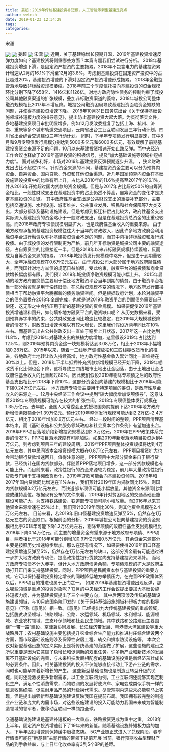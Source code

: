 ```yaml
---
title: 姜超：2019年传统基建投资补短板，人工智能等新型基建是亮点
author: wetech
date: 2019-01-23 12:34:29
tags: 
categories: 
---
```

宋潇
<!-- more -->
<img align="center" border="0" src="https://imgcdn.yicai.com/uppics/images/2019/01/8cbd3c3c243ae527352249976e9f2106.jpg" />
<img align="center" border="0" src="https://imgcdn.yicai.com/uppics/images/2019/01/561571a2000ff99eb2a0ac6644f9ad4f.jpg" />
姜超
<img align="center" border="0" src="https://imgcdn.yicai.com/uppics/images/2019/01/3ab18c5e37213c61ebbfcd5733b8d07b.jpg" />
宋潇
<img align="center" border="0" src="https://imgcdn.yicai.com/uppics/images/2019/01/1d4d17be0441fb32625001d3eff19428.jpg" />
近期，关于基建稳增长预期升温，2019年基建投资增速反弹力度如何？基建投资将侧重哪些方面？本篇专题我们尝试进行分析。
2018年基建投资增速下滑，是固定资产投资的主要拖累。2018年不包含电力的基建投资累计增速从2月的16.1%下滑至12月的3.8%。考虑到基建投资在固定资产投资中的占比超过20%，基建投资增速的下滑对固定资产投资增速形成拖累。
2018年金融监管落地导致非标融资规模萎缩。2018年前三个季度信托投向基建投资的资金规模环比分别下降了658亿、1416亿和1126亿。对地方政府隐性债务的控制约束了城投公司其他融资渠道的扩张规模，叠加非标融资渠道的萎缩，2018年城投公司整体融资规模相比2017年不增反降。城投公司融资困局导致基建投资面临资金短缺的问题，并使得基建投资增速下降。
2018年10月31日国务院出台《关于保持基础设施领域补短板力度的指导意见》，提出防止基建投资大起大落。为贯彻落实文件，多地基建投资项目审批明显增多，例如12月发改委批复了包括上海、杭州、济南、重庆等多个城市轨道交通项目，云南省出台工业互联网发展三年行动计划，四川省出台综合交通建设三年行动计划。
同时，下半年专项债发行明显提速，其中8月和9月专项债发行规模分别达到5000多亿元和6000多亿元，有效缓解了前期基建投资资金来源不足的问题，10月以来基建投资增速开始止跌反弹。而中央经济工作会议也释放了2019年基建投资的积极信号，提及“加大基础设施等领域补短板力度”。
面对诸多利好，市场对2019年基建投资反弹预期逐步升温，
，狭义财政支出占比不超过20%。针对资金来源的不同，基建投资资金主要可以分为预算内资金、自筹资金、国内贷款、外资和其他资金渠道。近几年国家预算内资金在基础设施建设投资中的比重有所上升，占比从2010年的11.6%提高至2017年的16.1%，并从2016年开始超过国内贷款的资金规模。但是与2017年占比超过50%的自筹资金相比，一般性财政支出在基建投资中的占比仍然不算高，自筹资金的变化才是决定基建投资的关键。
其中政府性基金支出是公共财政支出的重要补充部分，主要包括交通设施、水利设施、城市维护、公共事业发展、移民和社会保障等7大类支出，大部分都涉及基础设施建设，但是考虑到拆迁补偿占比较大，政府性基金支出实际流入基建投资的资金略小于一般财政支出，但是在基建投资总资金的比重也较高。而2018年政府专项债规模明显扩大，也是政府性基金收入的重要来源。
由于地方政府承担的基建投资规模往往大于当年的财政收入，因此许多地方政府会利用融资平台进行融资以弥补基建投资资金不足的问题，而其中包括非标融资和发行城投债。由于城投债的发行限制更为严格，前几年非标融资是城投公司主要的融资途径，占自筹资金的比重接近一半。但是2018年以来非标融资规模持续萎缩，反而成为自筹资金来源的拖累。
2018年城投债发行规模稳中略升，但是由于到期量较大，全年净融资规模在0.6万亿元左右。由于城投公司大部分属于地方政府隐性债务，而我国针对地方举债的规范日益加强，受此约束，融资平台的城投债和商业贷款增长幅度都有限，我们预计2019年城投债净融资规模可能小幅上升。
2015年启动的地方政府置换债主要用于偿还地方融资平台当年到期的债务。由于融资平台相当一部分融资就是用于偿还旧债，在总融资规模不变的情况下，地方政府发行置换债相当于帮助融资平台腾挪新的债务融资空间。但是根据政府计划，本轮对融资平台的债务置换在2018年全部完成，也就是说2019年融资平台的到期债务需要自己偿还，这无形之中会挤压用于新的基建投资的资金规模。
如果要促使2019年基建投资增速温和回升，如何填补地方融资平台的融资缺口呢？
从历史数据来看，受到预算赤字率的约束，公共财政支出同比增速比较稳定，在2019年大规模减税降费的情况下，财政支出增速也难以有较大增长，这里我们假设近两年同比在10%左右。而基建支出占公共财政支出一直处于稳步上升状态，2017年这一占比达到11.8%，考虑到2019年对基建支出的扶植力度增加，这里假设2019年占比达到12.5%，则2019年预算内资金这一块规模将达到3.08万亿，相比于2018年小幅增加0.28万亿。
2015年以来，随着一二线地产调控放松和三四线棚改货币化的推进，各地政府土地转让收入持续高增，地方政府性基金收入累计同比一直维持在30%以上。但是，2018年下半年抵押补充贷款新增规模已经开始下降，2019年棚改货币化比例也会下降，这将导致三四线城市土地出让金回落，由于土地出让金占政府性基金收入的比重超过80%，因此我们假设2019年剔除专项债之后的政府性基金支出相比于2018年下降10%，这部分资金投向基建的规模相比于2018年可能下降0.24万亿元左右。
地方政府专项债主要用于特定项目的筹资，是政府性基金收入的来源之一。12月中央经济工作会议中提到“较大幅度增加专项债券”，这意味着2019年专项债规模可能存在较大的扩张空间。2018年专项债整体发行规模在1.35万亿元。去年底，全国人大常委会正式授权国务院提前下达2019年地方政府新增债务限额合计1.39万亿元。预计2019年整体发行规模可能达到2.2万亿~2.4万亿元，相比于2018年增加0.9万亿元左右。
经过一段时间的整顿，PPP项目清理基本结束，而《基础设施和公共服务领域政府和社会资本合作条例》有望加速出台。2018年PPP项目落地阶段新增投资规模达到2.3万亿元，2019年在PPP政策体系完善的情况下，PPP项目落地速度有可能加快，如果2019年新增落地项目投资达到4万亿元，则考虑到项目三年的建设周期，2019年PPP项目整体投资规模将达到4万亿元左右，其中民间资本金投资规模大概在0.8万亿元左右。
PPP项目投资扩大也会带动银行贷款增速回升。值得注意的是，PPP项目中大部分资金来自于银行贷款，已经统计在国内贷款部分。伴随着PPP落地项目增多，这一部分贷款规模也有可能上升。而目前来看，政策性银行的资金来源较为稳定，前几年大量政策性银行贷款专门用于支持棚改货币化，2019年贷款可能会向基建投资倾斜。2016年和2017年国内贷款同比增速在11%左右，我们预计2019年国内贷款同比15%，则国内贷款规模3.2万亿元左右。
而铁道部专项债可能小幅放量，其他资金来源同比增速或维持高位。根据现有公布的文件来看，2019年针对贫困地区的交通基础设施建设可能扩大，为支持铁路建设，铁道部专项债可能小幅放量。而2016年以来其他资金来源增速在25%以上，我们预计2019年同比30%，则其他资金规模在2.4万亿元左右。
目前来看，若2019年旧口径基建投资增速反弹至5%，仍然存在1万亿元左右的资金缺口。根据前面的分析，2019年城投公司投向基建投资的资金规模相比于2018年可能下降1.2万亿元左右，剔除专项债的政府性基金支出规模相比2018年下降0.14万亿元。而主要的增量资金有望来源于地方政府专项债、PPP项目，两者相比于2018年可能分别增加0.9万亿元和0.5万亿元，其余资金来源部分主要是按照历史增速稳步增加。那么在现有情况下，如果要使得2019年旧口径基建投资增速反弹至5%，仍然存在1万亿元左右的缺口，这部分资金最有可能通过进一步扩大地方政府专项债、提高政策性银行贷款定向支持基建投资来填补。
而地方政府专项债不计入赤字，但计入地方政府债务余额，专项债规模的扩大是政府主动打开正门来支持基建投资。同时，PPP项目是民间资本参与基建投资的重要方式，它可以保持基建投资稳定增长的同时降低地方举债压力，在完善PPP政策体系以后，PPP项目的推进也属于正门之一。
如果2019年基建投资增速出现反弹，那么哪些领域是重点的投资对象呢？12月的中央经济工作会议提出要加大基础设施补短板力度，并为基建投资提出了三个主要方向，
其中后两项涉及传统的基础设施建设领域，与10月底国务院印发的《关于保持基础设施领域补短板力度的指导意见》（下称《意见》）相一致。《意见》已经提出九大传统基建投资的重点领域，包括脱贫攻坚领域、铁路领域、公路、水运领域、机场领域、水利领域、能源领域、农业农村领域、生态环保领域和社会民生领域。其中铁路和公路建设主要围绕“一带一路”建设、京津冀协同发展、长江经济带发展、粤港澳大湾区建设等重大战略展开；农村基础设施主要包括提升农业综合生产能力和推进村庄综合建设两个方面，而市政基础设施则涉及保障性安居工程、轨交和排水防涝设施等。
本次会议对新型基础设施的定义实际上是将传统基建的范围做了扩展，这些设施的建设之所以重要是因为它兼顾了稳增长和促创新的双重任务。许多新产业和新技术的发展离不开基础设施的完善，与未来科技发展相配套的基础设施投资是新经济茁壮成长的必要条件。因此，相关基建投资的投入不仅能够直接带动上下游产业链的需求，同时也可能孕育着新增长的产生。
这些新型基础设施也是制造业转型升级的关键，同时还能激发更多新增需求。以工业互联网为例，工业互联网还能够实现定制化生产，满足个性消费需求，而物联网的发展将使汽车、家电变成类似手机一样的信息收集终端，促进耐用品产品的升级换代需求。尽管短期内这些未必能够马上实现，但是提出加强新型基础设施建设反映我国在提前布局。我国拥有较完整的制造业产业链和庞大的内需市场，对这些设施建设的投入可能助力我国未来成为智能制造领域的领军者，像移动互联网一样领跑全球。
 
 
交通基础设施建设是基建补短板的一大重点，铁路投资更成为重中之重。
2018年上半年，固定资产投资增速创下了19年来的新低。随着基础设施补短板力度的加大，下半年固投增速则保持缓中趋稳态势。
5G产业链正式进入了兑现阶段，春季行情很可能在“新基建”主题行情的带领下提前开展 
当前，银行预期收益型理财产品的到手收益率，与上日年化收益率有3到5个BP的差距。
